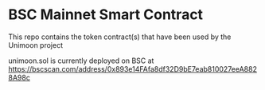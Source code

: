 # BSC Mainnet Smart Contract

This repo contains the token contract(s) that have been used by the Unimoon project

unimoon.sol is currently deployed on BSC at https://bscscan.com/address/0x893e14FAfa8df32D9bE7eab810027eeA8828A98c
